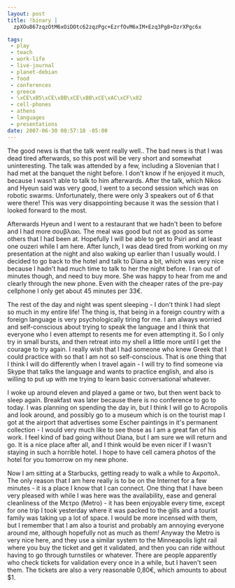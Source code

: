 ```yaml
--- 
layout: post
title: !binary |
  zpXOu867zqzOtM6xOiDOtc62zqzPgc+EzrfOvM6xIM+Ezq3Pg8+DzrXPgc6x

tags: 
 - play
 - teach
 - work-life
 - live-journal
 - planet-debian
 - food
 - conferences
 - greece
 - \xCE\xB5\xCE\xBB\xCE\xBB\xCE\xAC\xCF\x82
 - cell-phones
 - athens
 - languages
 - presentations
date: 2007-06-30 00:57:18 -05:00
---
```

The good news is that the talk went really well.. The bad news is that I was dead tired afterwards, so this post will be very short and somewhat uninteresting.  The talk was attended by a few, including a Slovenian that I had met at the banquet the night before.  I don't know if he enjoyed it much, because I wasn't able to talk to him afterwards.  After the talk, which Nikos and Hyeun said was very good, I went to a second session which was on robotic swarms.  Unfortunately, there were only 3 speakers out of 6 that were there!  This was very disappointing because it was the session that I looked forward to the most.

Afterwards Hyeun and I went to a restaurant that we hadn't been to before and I had more σουβλακι.  The meal was good but not as good as some others that I had been at.   Hopefully I will be able to get to Psiri and at least one ouzeri while I am here.  After lunch, I was dead tired from working on my presentation at the night and also waking up earlier than I usually would.  I decided to go back to the hotel and talk to Diana a bit, which was very nice because I hadn't had much time to talk to her the night before.  I ran out of minutes though, and need to buy more.  She was happy to hear from me and clearly through the new phone.  Even with the cheaper rates of the pre-pay cellphone I only get about 45 minutes per 33€.

The rest of the day and night was spent sleeping - I don't think I had slept so much in my entire life!  The thing is, that being in a foreign country with a foreign language is very psychologically tiring for me.  I am always worried and self-conscious about trying to speak the language and I think that everyone who I even attempt to resents me for even attempting it.  So I only try in small bursts, and then retreat into my shell a little more until I get the courage to try again.  I really wish that I had someone who knew Greek that I could practice with so that I am not so self-conscious.   That is one thing that I think I will do differently when I travel again - I will try to find someone via Skype that talks the language and wants to practice english, and also is willing to put up with me trying to learn basic conversational whatever.

I woke up around eleven and played a game or two, but then went back to sleep again.   Breakfast was later because there is no conference to go to today.  I was planning on spending the day in, but I think I will go to Acropolis and look around, and possibly go to a museum which is on the tourist map I got at the airport that advertises some Escher paintings in it's permanent collection - I would very much like to see those as I am a great fan of his work.  I feel kind of bad going without Diana, but I am sure we will return and go.  It is a nice place after all, and I think would be even nicer if I wasn't staying in such a horrible hotel.  I hope to have cell camera photos of the hotel for you tomorrow on my new phone.

Now I am sitting at a Starbucks, getting ready to walk a while to Ακροπολ.  The only reason that I am here really is to be on the Internet for a few minutes - it is a place I know that I can connect.  One thing that I have been very pleased with while I was here was the availability, ease and general cleanliness of the Μετρο (Metro) - it has been enjoyable every time, except for one trip I took yesterday where it was packed to the gills and a tourist family was taking up a lot of space.  I would be more incensed with them, but I remember that I am also a tourist and probably am annoying everyone around me, although hopefully not as much as them!  Anyway the Metro is very nice here, and they use a similar system to the Minneapolis light rail where you buy the ticket and get it validated, and then you can ride without having to go through turnstiles or whatever.  There are people apparently who check tickets for validation every once in a while, but I haven't seen them.  The tickets are also a very reasonable 0,80€, which amounts to about $1.
